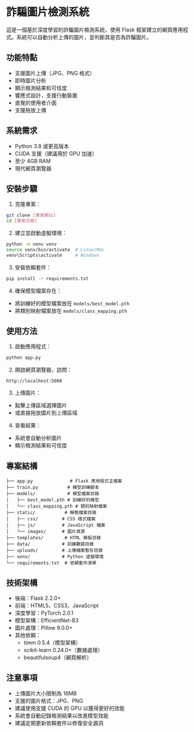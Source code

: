 # 詐騙圖片檢測系統

這是一個基於深度學習的詐騙圖片檢測系統，使用 Flask 框架建立的網頁應用程式。系統可以自動分析上傳的圖片，並判斷其是否為詐騙圖片。

## 功能特點

- 支援圖片上傳（JPG、PNG 格式）
- 即時圖片分析
- 顯示檢測結果和可信度
- 響應式設計，支援行動裝置
- 直覺的使用者介面
- 支援拖放上傳

## 系統需求

- Python 3.8 或更高版本
- CUDA 支援（建議用於 GPU 加速）
- 至少 4GB RAM
- 現代網頁瀏覽器

## 安裝步驟

1. 克隆專案：
```bash
git clone [專案網址]
cd [專案目錄]
```

2. 建立並啟動虛擬環境：
```bash
python -m venv venv
source venv/bin/activate  # Linux/Mac
venv\Scripts\activate     # Windows
```

3. 安裝依賴套件：
```bash
pip install -r requirements.txt
```

4. 確保模型檔案存在：
- 將訓練好的模型檔案放在 `models/best_model.pth`
- 將類別映射檔案放在 `models/class_mapping.pth`

## 使用方法

1. 啟動應用程式：
```bash
python app.py
```

2. 開啟網頁瀏覽器，訪問：
```
http://localhost:5000
```

3. 上傳圖片：
- 點擊上傳區域選擇圖片
- 或直接拖放圖片到上傳區域

4. 查看結果：
- 系統會自動分析圖片
- 顯示檢測結果和可信度

## 專案結構

```
├── app.py              # Flask 應用程式主檔案
├── train.py           # 模型訓練腳本
├── models/            # 模型檔案目錄
│   ├── best_model.pth # 訓練好的模型
│   └── class_mapping.pth # 類別映射檔案
├── static/           # 靜態檔案目錄
│   ├── css/         # CSS 樣式檔案
│   ├── js/          # JavaScript 檔案
│   └── images/      # 圖片資源
├── templates/        # HTML 模板目錄
├── data/            # 訓練數據目錄
├── uploads/         # 上傳檔案暫存目錄
├── venv/            # Python 虛擬環境
└── requirements.txt  # 依賴套件清單
```

## 技術架構

- 後端：Flask 2.2.0+
- 前端：HTML5、CSS3、JavaScript
- 深度學習：PyTorch 2.0.1
- 模型架構：EfficientNet-B3
- 圖片處理：Pillow 9.0.0+
- 其他依賴：
  * timm 0.5.4（模型架構）
  * scikit-learn 0.24.0+（數據處理）
  * beautifulsoup4（網頁解析）

## 注意事項

- 上傳圖片大小限制為 16MB
- 支援的圖片格式：JPG、PNG
- 建議使用支援 CUDA 的 GPU 以獲得更好的效能
- 系統會自動記錄檢測結果以改進模型效能
- 建議定期更新依賴套件以修復安全漏洞